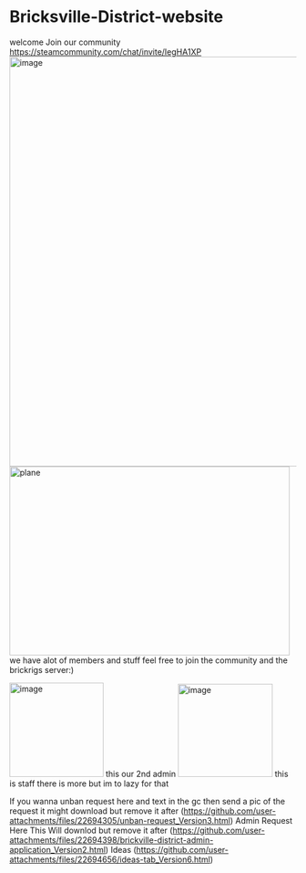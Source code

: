 # Bricksville-District-website
welcome 
Join our community https://steamcommunity.com/chat/invite/IegHA1XP
<img width="1365" height="718" alt="image" src="https://github.com/user-attachments/assets/557d2160-823b-41c6-9cea-92d129f44858" />
<img width="492" height="331" alt="plane" src="https://github.com/user-attachments/assets/8f743895-6098-43f6-8553-a775ffc832ed" />
we have alot of members and stuff feel free to join the community and the brickrigs server:)

<img width="165" height="165" alt="image" src="https://github.com/user-attachments/assets/98a9bb67-7c8a-4ac3-8b8f-ad76c44b811d" /> this our 2nd admin
<img width="166" height="163" alt="image" src="https://github.com/user-attachments/assets/64f6485b-5930-4e45-ba4a-422026da973d" /> this is staff 
there is more but im to lazy for that

If you wanna unban request here and text in the gc then send a  pic of the request it might download but remove it after
(https://github.com/user-attachments/files/22694305/unban-request_Version3.html)
Admin Request Here This Will downlod but remove it  after
(https://github.com/user-attachments/files/22694398/brickville-district-admin-application_Version2.html)
Ideas   (https://github.com/user-attachments/files/22694656/ideas-tab_Version6.html)
